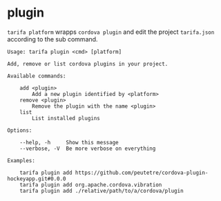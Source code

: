# plugin

`tarifa platform` wrapps `cordova plugin` and edit the project `tarifa.json` according to the sub command.

```
Usage: tarifa plugin <cmd> [platform]

Add, remove or list cordova plugins in your project.

Available commands:

    add <plugin>
        Add a new plugin identified by <platform>
    remove <plugin>
        Remove the plugin with the name <plugin>
    list
        List installed plugins

Options:

    --help, -h     Show this message
    --verbose, -V  Be more verbose on everything

Examples:

    tarifa plugin add https://github.com/peutetre/cordova-plugin-hockeyapp.git#0.0.0
    tarifa plugin add org.apache.cordova.vibration
    tarifa plugin add ./relative/path/to/a/cordova/plugin

```
